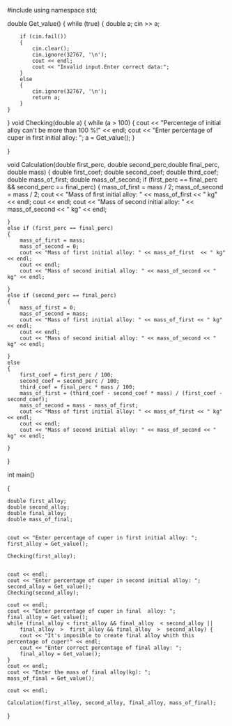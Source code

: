 #include <iostream>
using namespace std;


double Get_value()
{
    while (true)
    {
        double a;
        cin >> a;

        if (cin.fail())
        {
            cin.clear();
            cin.ignore(32767, '\n');
            cout << endl;
            cout << "Invalid input.Enter correct data:";
        }
        else
        {
            cin.ignore(32767, '\n');
            return a;
        }
    }

}
void Checking(double a)
{
    while (a > 100)
    {
        cout << "Percentege of initial alloy can't be more than 100 %!" << endl;
        cout << "Enter percentage of cuper in first initial alloy: ";
        a = Get_value();
    }

}

void Calculation(double first_perc, double second_perc,double final_perc, double mass)
{
    double first_coef;
    double  second_coef;
    double third_coef;
    double mass_of_first;
    double mass_of_second;
    if (first_perc == final_perc && second_perc == final_perc)
    {
        mass_of_first = mass / 2;
        mass_of_second = mass / 2;
        cout << "Mass of first initial alloy: " << mass_of_first << " kg" << endl;
        cout << endl;
        cout << "Mass of second initial alloy: " << mass_of_second << " kg" << endl;

    }
    else if (first_perc == final_perc)
    {
        mass_of_first = mass;
        mass_of_second = 0;
        cout << "Mass of first initial alloy: " << mass_of_first  << " kg" << endl;
        cout << endl;
        cout << "Mass of second initial alloy: " << mass_of_second << " kg" << endl;

    }
    else if (second_perc == final_perc)
    {
        mass_of_first = 0;
        mass_of_second = mass;
        cout << "Mass of first initial alloy: " << mass_of_first << " kg" << endl;
        cout << endl;
        cout << "Mass of second initial alloy: " << mass_of_second << " kg" << endl;

    }
    else
    {
        first_coef = first_perc / 100;
        second_coef = second_perc / 100;
        third_coef = final_perc * mass / 100;
        mass_of_first = (third_coef - second_coef * mass) / (first_coef - second_coef);
        mass_of_second = mass - mass_of_first;
        cout << "Mass of first initial alloy: " << mass_of_first << " kg" << endl;
        cout << endl;
        cout << "Mass of second initial alloy: " << mass_of_second << " kg" << endl;

    }
 

}

int main()

{
   

    double first_alloy;
    double second_alloy;
    double final_alloy;
    double mass_of_final;
  
  
    cout << "Enter percentage of cuper in first initial alloy: ";
    first_alloy = Get_value();

    Checking(first_alloy);
   
    
    cout << endl;
    cout << "Enter percentage of cuper in second initial alloy: ";
    second_alloy = Get_value();
    Checking(second_alloy);

    cout << endl;
    cout << "Enter percentage of cuper in final  alloy: ";
    final_alloy = Get_value();
    while (final_alloy < first_alloy && final_alloy  < second_alloy ||
        final_alloy  >  first_alloy && final_alloy  >  second_alloy) {
        cout << "It's imposible to create final alloy whith this percentage of cuper!" << endl;
        cout << "Enter correct percentage of final alloy: ";
        final_alloy = Get_value();
    }
    cout << endl;
    cout << "Enter the mass of final alloy(kg): ";
    mass_of_final = Get_value();

    cout << endl;

    Calculation(first_alloy, second_alloy, final_alloy, mass_of_final);
}
